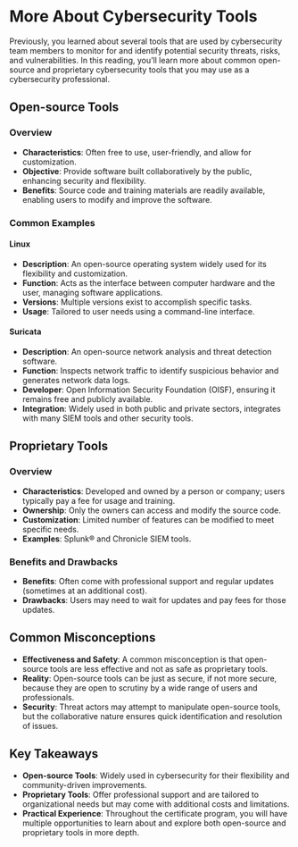# More About Cybersecurity Tools

Previously, you learned about several tools that are used by cybersecurity team members to monitor for and identify potential security threats, risks, and vulnerabilities. In this reading, you’ll learn more about common open-source and proprietary cybersecurity tools that you may use as a cybersecurity professional.

## Open-source Tools

### Overview
- **Characteristics**: Often free to use, user-friendly, and allow for customization.
- **Objective**: Provide software built collaboratively by the public, enhancing security and flexibility.
- **Benefits**: Source code and training materials are readily available, enabling users to modify and improve the software.

### Common Examples

#### Linux
- **Description**: An open-source operating system widely used for its flexibility and customization.
- **Function**: Acts as the interface between computer hardware and the user, managing software applications.
- **Versions**: Multiple versions exist to accomplish specific tasks.
- **Usage**: Tailored to user needs using a command-line interface.

#### Suricata
- **Description**: An open-source network analysis and threat detection software.
- **Function**: Inspects network traffic to identify suspicious behavior and generates network data logs.
- **Developer**: Open Information Security Foundation (OISF), ensuring it remains free and publicly available.
- **Integration**: Widely used in both public and private sectors, integrates with many SIEM tools and other security tools.

## Proprietary Tools

### Overview
- **Characteristics**: Developed and owned by a person or company; users typically pay a fee for usage and training.
- **Ownership**: Only the owners can access and modify the source code.
- **Customization**: Limited number of features can be modified to meet specific needs.
- **Examples**: Splunk® and Chronicle SIEM tools.

### Benefits and Drawbacks
- **Benefits**: Often come with professional support and regular updates (sometimes at an additional cost).
- **Drawbacks**: Users may need to wait for updates and pay fees for those updates.

## Common Misconceptions

- **Effectiveness and Safety**: A common misconception is that open-source tools are less effective and not as safe as proprietary tools.
- **Reality**: Open-source tools can be just as secure, if not more secure, because they are open to scrutiny by a wide range of users and professionals.
- **Security**: Threat actors may attempt to manipulate open-source tools, but the collaborative nature ensures quick identification and resolution of issues.

## Key Takeaways

- **Open-source Tools**: Widely used in cybersecurity for their flexibility and community-driven improvements.
- **Proprietary Tools**: Offer professional support and are tailored to organizational needs but may come with additional costs and limitations.
- **Practical Experience**: Throughout the certificate program, you will have multiple opportunities to learn about and explore both open-source and proprietary tools in more depth.

